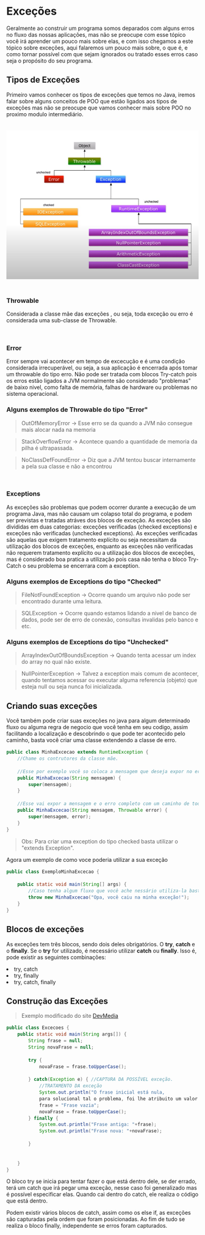 <h1>Exceções</h1>

Geralmente ao construir um programa somos deparados com alguns erros no fluxo das nossas aplicações, mas não se preocupe com esse tópico você irá aprender um pouco mais sobre elas, e com isso chegamos a este tópico sobre exceções, aqui falaremos um pouco mais sobre, o que é, e como tornar possível  com que sejam ignorados ou tratado esses erros caso seja o propósito do seu programa.

<h2>Tipos de Exceções</h2>

Primeiro vamos conhecer os tipos de exceções que temos no Java, iremos falar sobre alguns conceitos de POO que estão ligados aos tipos de exceções mas não se preocupe que vamos conhecer mais sobre POO no proximo modulo intermediário.

<img style="margin: 20px 0 20px 0;" src="../img/arvore_exceptions.jpeg">

<h3>Throwable</h3>

Considerada a classe mãe das exceções , ou seja, toda exceção ou erro é considerada uma sub-classe de Throwable.

<br>

<h3>Error</h3>

Error sempre vai acontecer em tempo de excecução e é uma condição considerada irrecuperável, ou seja, a sua aplicação é encerrada após tomar um throwable do tipo erro. Não pode ser tratada com blocos Try-catch pois os erros estão ligados a JVM normalmente são considerado "problemas" de baixo nivel, como falta de memória, falhas de hardware ou problemas no sistema operacional.

<h3>Alguns exemplos de Throwable do tipo "Error"</h3>

> OutOfMemoryError -> Esse erro se da quando a JVM não consegue mais alocar nada na memoria

> StackOverflowError -> Acontece quando a quantidade de memoria da pilha é ultrapassada.

> NoClassDefFoundError -> Diz que a JVM tentou buscar internamente a pela sua classe e não a encontrou

<br>

<h3>Exceptions</h3>

As exceções são problemas que podem ocorrer durante a execução de um programa Java, mas não causam um colapso total do programa, e podem ser previstas e tratadas atráves dos blocos de exceção. As exceções são divididas em duas categorias: exceções verificadas (checked exceptions) e exceções não verificadas (unchecked exceptions). As exceções verificadas são aquelas que exigem tratamento explícito ou seja necessitam da utilização dos blocos de exceções, enquanto as exceções não verificadas não requerem tratamento explícito ou a utilização dos blocos de exceções, mas é considerado boa pratica a utilização pois casa não tenha o bloco Try-Catch o seu problema se encerrara com a exception.

<h3>Alguns exemplos de Exceptions do tipo "Checked"</h3>

> FileNotFoundException -> Ocorre quando um arquivo não pode ser encontrado durante uma leitura.

> SQLException -> Ocorre quando estamos lidando a nivel de banco de dados, pode ser de erro de conexão, consultas invalidas pelo banco e etc.

<h3>Alguns exemplos de Exceptions do tipo "Unchecked"</h3>

> ArrayIndexOutOfBoundsException -> Quando tenta acessar um index do array no qual não existe.

> NullPointerException -> Talvez a exception mais comum de acontecer, quando tentamos acessar ou executar alguma referencia (objeto) que esteja null ou seja nunca foi inicializada.

<h2>Criando suas exceções</h2>

Você também pode criar suas exceções no java para algum determinado fluxo ou alguma regra de negocio que você tenha em seu codigo, assim facilitando a localização e descobrindo o que pode ter acontecido pelo caminho, basta você criar uma classe extendendo a classe de erro.

```java
public class MinhaExcecao extends RuntimeException {
    //Chame os contrutores da classe mãe.

    //Esse por exemplo você so coloca a mensagem que deseja expor no erro
    public MinhaExcecao(String mensagem) {
        super(mensagem);
    }
    
    //Esse vai expor a mensagem e o erro completo com um caminho de todo o código até chegar nele é um ponto importante para futuros debugs.
    public MinhaExcecao(String mensagem, Throwable error) {
        super(mensagem, error);
    }
}
```
 
 > Obs: Para criar uma exception do tipo checked basta utilizar o "extends Exception". 

Agora um exemplo de como voce poderia utilizar a sua exceção

```java
public class ExemploMinhaExcecao {

    public static void main(String[] args) {
        //Caso tenha algum fluxo que você ache nessário utiliza-la basta usar o codigo abaixo
        throw new MinhaExcecao("Opa, você caiu na minha exceção!");        
    }
}
```

<h2>Blocos de exceções</h2>

As exceções tem três blocos, sendo dois deles obrigatórios. O **try**, **catch** e o **finally**. Se o **try** for utilizado, é necessário utilizar **catch** ou **finally**. Isso é, pode existir as seguintes combinações:
<li> try, catch </li>
<li> try, finally </li>
<li> try, catch, finally </li>

<h2>Construção das Exceções</h2>

>Exemplo modificado do site <a href="https://www.devmedia.com.br/tratando-excecoes-em-java/25514">DevMedia</a>
```java
public class Excecoes {
    public static void main(String args[]) {
        String frase = null;
        String novaFrase = null;

        try {
            novaFrase = frase.toUpperCase();

        } catch(Exception e) { //CAPTURA DA POSSÍVEL exceção. 
            //TRATAMENTO DA exceção
            System.out.println("O frase inicial está nula, 
            para solucional tal o problema, foi lhe atribuito um valor default.");
            frase = "Frase vazia";
            novaFrase = frase.toUpperCase();
        } finally {
            System.out.println("Frase antiga: "+frase);
            System.out.println("Frase nova: "+novaFrase);

        }

        
    }
}
```
O bloco try se inicia para tentar fazer o que está dentro dele, se der errado, terá um catch que irá pegar uma exceção, nesse caso foi generalizado mas é possível especificar elas. Quando cai dentro do catch, ele realiza o código que está dentro. 

Podem existir vários blocos de catch, assim como os else if, as exceções são capturadas pela ordem que foram posicionadas. Ao fim de tudo se realiza o bloco finally, independente se erros foram capturados.